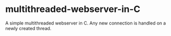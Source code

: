 # multithreaded-webserver-in-C
A simple multithreaded webserver in C. Any new connection is handled on a newly created thread. 

